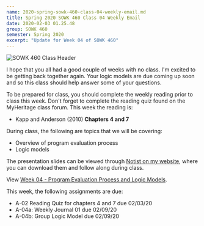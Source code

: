 ```yaml
---
name: 2020-spring-sowk-460-class-04-weekly-email.md
title: Spring 2020 SOWK 460 Class 04 Weekly Email
date: 2020-02-03 01.25.48
group: SOWK 460
semester: Spring 2020
excerpt: "Update for Week 04 of SOWK 460"
---
```


![SOWK 460 Class Header](https://jacobrcampbell.com/assets/media/class-header-sowk-program-evaluation.png "SOWK 460 Class Header")

I hope that you all had a good couple of weeks with no class. I'm excited to be getting back together again. Your logic models are due coming up soon and so this class should help answer some of your questions.

To be prepared for class, you should complete the weekly reading prior to class this week. Don't forget to complete the reading quiz found on the MyHeritage class forum. This week the reading is:

- Kapp and Anderson (2010) __Chapters 4 and 7__

During class, the following are topics that we will be covering:

- Overview of program evaluation process
- Logic models

The presentation slides can be viewed through [Notist on my website](https://presentations.jacobrcampbell.com), where you can download them and follow along during class.

<p data-notist="campjacob/bsm2QO" data-ratio="4:3">View <a href="https://presentations.jacobrcampbell.com/bsm2QO">Week 04 - Program Evaluation Process and Logic Models</a>.</p><script async src="https://on.notist.cloud/embed/002.js"></script>

This week, the following assignments are due:

  - A-02 Reading Quiz for chapters 4 and 7 due 02/03/20
  - A-04a: Weekly Journal 01 due 02/09/20
  - A-04b: Group Logic Model due 02/09/20